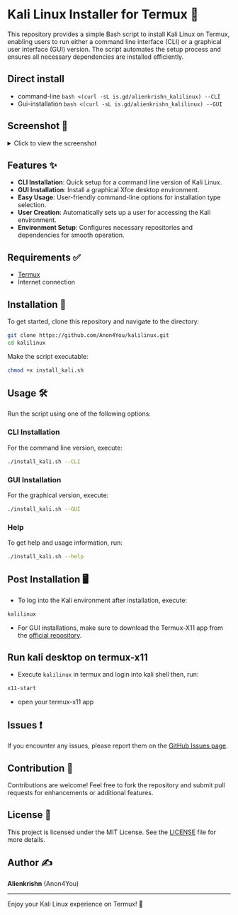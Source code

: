 # Kali Linux Installer for Termux 🐧

This repository provides a simple Bash script to install Kali Linux on Termux, enabling users to run either a command line interface (CLI) or a graphical user interface (GUI) version. The script automates the setup process and ensures all necessary dependencies are installed efficiently. 

## Direct install
- command-line `bash <(curl -sL is.gd/alienkrishn_kalilinux) --CLI`
- Gui-installation `bash <(curl -sL is.gd/alienkrishn_kalilinux) --GUI`

## Screenshot 📸

<details>
<summary>Click to view the screenshot</summary>

<p align="center">
  <img src="assets/screenshot.jpg" alt="Kali Linux on Termux">
</p>

</details>

## Features ✨

- **CLI Installation**: Quick setup for a command line version of Kali Linux.
- **GUI Installation**: Install a graphical Xfce desktop environment.
- **Easy Usage**: User-friendly command-line options for installation type selection.
- **User Creation**: Automatically sets up a user for accessing the Kali environment.
- **Environment Setup**: Configures necessary repositories and dependencies for smooth operation.

## Requirements ✅

- [Termux](https://termux.com/)
- Internet connection

## Installation 🚀

To get started, clone this repository and navigate to the directory:

```bash
git clone https://github.com/Anon4You/kalilinux.git
cd kalilinux
```

Make the script executable:

```bash
chmod +x install_kali.sh
```

## Usage 🛠️

Run the script using one of the following options:

### CLI Installation

For the command line version, execute:

```bash
./install_kali.sh --CLI
```

### GUI Installation

For the graphical version, execute:

```bash
./install_kali.sh --GUI
```

### Help

To get help and usage information, run:

```bash
./install_kali.sh --help
```

## Post Installation 🖥️

- To log into the Kali environment after installation, execute:

```bash
kalilinux
```

- For GUI installations, make sure to download the Termux-X11 app from the [official repository](https://github.com/termux/termux-x11/releases/tag/nightly).

## Run kali desktop on termux-x11

- Execute `kalilinux` in termux and login into kali shell then,
run:
```bash
x11-start
```
- open your termux-x11 app 

## Issues ❗

If you encounter any issues, please report them on the [GitHub Issues page](https://github.com/Anon4You/kalilinux/issues/new).

## Contribution 🤝

Contributions are welcome! Feel free to fork the repository and submit pull requests for enhancements or additional features.

## License 📜

This project is licensed under the MIT License. See the [LICENSE](LICENSE) file for more details.

## Author ✍️

**Alienkrishn** (Anon4You)

---

Enjoy your Kali Linux experience on Termux! 🌟
